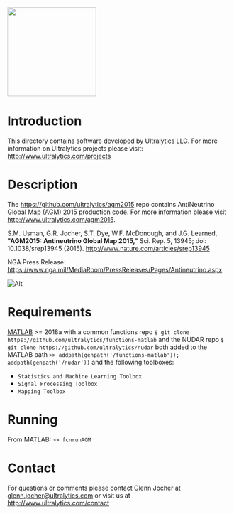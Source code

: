 <img src="https://storage.googleapis.com/ultralytics/UltralyticsLogoName1000×676.png" width="200">  

# Introduction

This directory contains software developed by Ultralytics LLC. For more information on Ultralytics projects please visit:
http://www.ultralytics.com/projects

# Description

The https://github.com/ultralytics/agm2015 repo contains AntiNeutrino Global Map (AGM) 2015 production code. For more information please visit http://www.ultralytics.com/agm2015.

S.M. Usman, G.R. Jocher, S.T. Dye, W.F. McDonough, and J.G. Learned, **"AGM2015: Antineutrino Global Map 2015,"** Sci. Rep. 5, 13945; doi: 10.1038/srep13945 (2015).
http://www.nature.com/articles/srep13945

NGA Press Release: https://www.nga.mil/MediaRoom/PressReleases/Pages/Antineutrino.aspx

![Alt](https://github.com/ultralytics/agm2015/blob/master/AGM2015small.jpg "AGM2015")

# Requirements

[MATLAB](https://www.mathworks.com/products/matlab.html) >= 2018a with a common functions repo `$ git clone https://github.com/ultralytics/functions-matlab` and the NUDAR repo `$ git clone https://github.com/ultralytics/nudar` both added to the MATLAB path `>> addpath(genpath('/functions-matlab')); addpath(genpath('/nudar'))` and the following toolboxes:

- `Statistics and Machine Learning Toolbox`
- `Signal Processing Toolbox`
- `Mapping Toolbox`

# Running

From MATLAB: `>> fcnrunAGM`

# Contact

For questions or comments please contact Glenn Jocher at glenn.jocher@ultralytics.com or visit us at http://www.ultralytics.com/contact
